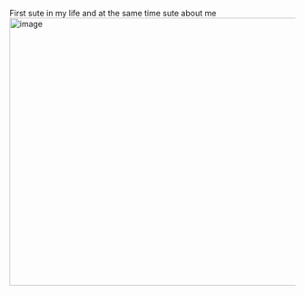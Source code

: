 First sute in my life and at the same time sute about me
<img width="1909" height="472" alt="image" src="https://github.com/user-attachments/assets/621a77a0-a68e-435f-8c2a-762d668083d2" />
